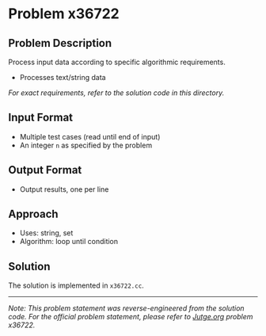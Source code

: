 # Problem x36722

## Problem Description

Process input data according to specific algorithmic requirements.
- Processes text/string data

*For exact requirements, refer to the solution code in this directory.*

## Input Format

- Multiple test cases (read until end of input)
- An integer `n` as specified by the problem

## Output Format

- Output results, one per line

## Approach

- Uses: string, set
- Algorithm: loop until condition

## Solution

The solution is implemented in `x36722.cc`.

---

*Note: This problem statement was reverse-engineered from the solution code. For the official problem statement, please refer to [Jutge.org](https://jutge.org/) problem x36722.*
